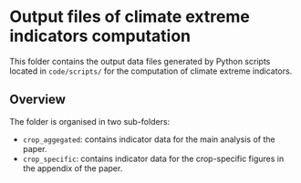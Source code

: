 # Output files of climate extreme indicators computation

This folder contains the output data files generated by Python scripts located in `code/scripts/` for the computation of
climate extreme indicators.

## Overview

The folder is organised in two sub-folders:

- `crop_aggegated`: contains indicator data for the main analysis of the paper.
- `crop_specific`: contains indicator data for the crop-specific figures in the appendix of the paper.

